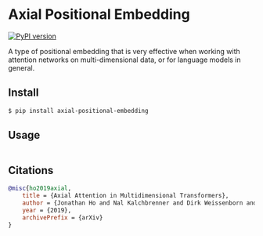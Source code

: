 # Axial Positional Embedding

[![PyPI version](https://badge.fury.io/py/axial-positional-embedding.svg)](https://badge.fury.io/py/axial-positional-embedding)

A type of positional embedding that is very effective when working with attention networks on multi-dimensional data, or for language models in general.

## Install

```bash
$ pip install axial-positional-embedding
```

## Usage

```python
```

## Citations

```bibtex
@misc{ho2019axial,
    title = {Axial Attention in Multidimensional Transformers},
    author = {Jonathan Ho and Nal Kalchbrenner and Dirk Weissenborn and Tim Salimans},
    year = {2019},
    archivePrefix = {arXiv}
}
```
